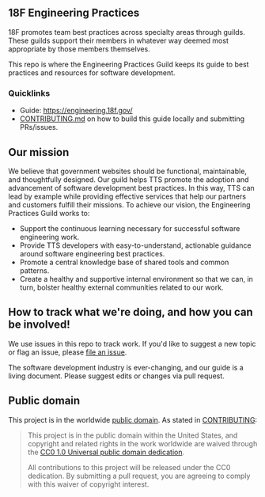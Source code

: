 ## 18F Engineering Practices

18F promotes team best practices across specialty areas through guilds. These guilds support their members in whatever way deemed most appropriate by those members themselves.

This repo is where the Engineering Practices Guild keeps its guide to best practices and resources for software development.

### Quicklinks

- Guide: https://engineering.18f.gov/
- [CONTRIBUTING.md](CONTRIBUTING.md) on how to build this guide locally and submitting PRs/issues.

## Our mission
We believe that government websites should be functional, maintainable, and thoughtfully designed. Our guild helps TTS promote the adoption and advancement of software development best practices. In this way, TTS can lead by example while providing effective services that help our partners and customers fulfill their missions.
To achieve our vision, the Engineering Practices Guild works to:
- Support the continuous learning necessary for successful software engineering work.
- Provide TTS developers with easy-to-understand, actionable guidance around software engineering best practices.
- Promote a central knowledge base of shared tools and common patterns.
- Create a healthy and supportive internal environment so that we can, in turn, bolster healthy external communities related to our work.

## How to track what we're doing, and how you can be involved!

We use issues in this repo to track work. If you'd like to suggest a new topic or flag an issue, please [file an issue](https://github.com/18F/development-guide/issues/new/).

The software development industry is ever-changing, and our guide is a living document. Please suggest edits or changes via pull request.

## Public domain

This project is in the worldwide [public domain](LICENSE.md). As stated in [CONTRIBUTING](CONTRIBUTING.md):

> This project is in the public domain within the United States, and copyright
> and related rights in the work worldwide are waived through the [CC0 1.0
> Universal public domain
> dedication](https://creativecommons.org/publicdomain/zero/1.0/).
>
> All contributions to this project will be released under the CC0
>dedication. By submitting a pull request, you are agreeing to comply
>with this waiver of copyright interest.
